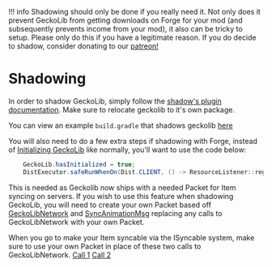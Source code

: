 !!! info
    Shadowing should only be done if you really need it. Not only does it prevent GeckoLib from getting downloads on Forge for your mod (and subsequently prevents income from your mod), it also can be tricky to setup. Please only do this if you have a legitimate reason. If you do decide to shadow, consider donating to our [patreon!](https://www.patreon.com/geckosmods) 
    
# Shadowing

In order to shadow GeckoLib, simply follow the [shadow's plugin documentation](https://imperceptiblethoughts.com/shadow/introduction/). Make sure to relocate geckolib to it's own package.

You can view an example `build.gradle` that shadows geckolib [here](https://github.com/Heroes-United/HeroesUnited/blob/faa76bd184959f4616037b38ceda1201f66a919c/build.gradle#L85-L87)

You will also need to do a few extra steps if shadowing with Forge, instead of [Initializing GeckoLib](https://geckolib.com/en/latest/3.0.0/) like normally, you'll want to use the code below:
```java
    GeckoLib.hasInitialized = true;
    DistExecutor.safeRunWhenOn(Dist.CLIENT, () -> ResourceListener::registerReloadListener);
```

This is needed as Geckolib now ships with a needed Packet for Item syncing on servers. If you wish to use this feature when shadowing GeckoLib, you will need to create your own Packet based off [GeckoLibNetwork](https://github.com/bernie-g/geckolib/blob/1.16/src/main/java/software/bernie/geckolib3/network/GeckoLibNetwork.java) and [SyncAnimationMsg](https://github.com/bernie-g/geckolib/blob/62137dd37927a3cfe6264499e9c0449afe8ed21f/src/main/java/software/bernie/geckolib3/network/messages/SyncAnimationMsg.java) replacing any calls to GeckoLibNetwork with your own Packet.

When you go to make your Item syncable via the ISyncable system, make sure to use your own Packet in place of these two calls to GeckoLibNetwork.
[Call 1](https://github.com/bernie-g/geckolib/blob/62137dd37927a3cfe6264499e9c0449afe8ed21f/src/main/java/software/bernie/example/item/PistolItem.java#L43)
[Call 2](https://github.com/bernie-g/geckolib/blob/62137dd37927a3cfe6264499e9c0449afe8ed21f/src/main/java/software/bernie/example/item/PistolItem.java#L69)
